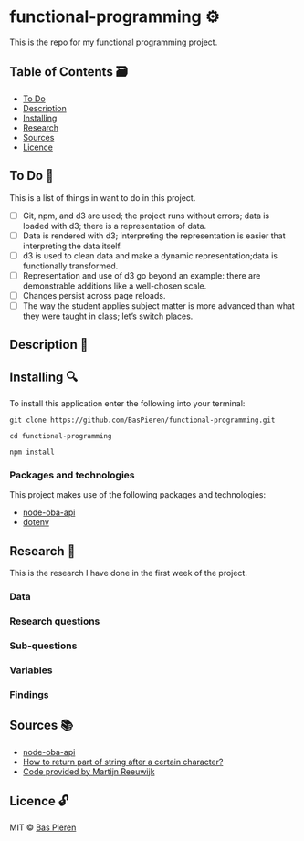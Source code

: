 # functional-programming ⚙️

This is the repo for my functional programming project.

## Table of Contents 🗃
* [To Do](#to-do)
* [Description](#description)
* [Installing](#installing)
* [Research](#research)
* [Sources](#sources)
* [Licence](#licence)

## To Do 📌
This is a list of things in want to do in this project.
- [ ] Git, npm, and d3 are used; the project runs without errors; data is loaded with d3; there is a representation of data.
- [ ] Data is rendered with d3; interpreting the representation is easier that interpreting the data itself.
- [ ] d3 is used to clean data and make a dynamic representation;data is functionally transformed.
- [ ] Representation and use of d3 go beyond an example: there are demonstrable additions like a well-chosen scale.
- [ ] Changes persist across page reloads.
- [ ] The way the student applies subject matter is more advanced than what they were taught in class; let’s switch places.

## Description 📝


## Installing 🔍
To install this application enter the following into your terminal:
```
git clone https://github.com/BasPieren/functional-programming.git

cd functional-programming

npm install
```

### Packages and technologies
This project makes use of the following packages and technologies:

* [node-oba-api](https://github.com/rijkvanzanten/node-oba-api)
* [dotenv](https://www.npmjs.com/package/dotenv)

## Research 📑
This is the research I have done in the first week of the project.

### Data


### Research questions


### Sub-questions


### Variables


### Findings


## Sources 📚

* [node-oba-api](https://github.com/rijkvanzanten/node-oba-api)
* [How to return part of string after a certain character?](https://stackoverflow.com/questions/16470113/how-to-return-part-of-string-after-a-certain-character)
* [Code provided by Martijn Reeuwijk](https://github.com/MartijnReeuwijk)

## Licence 🔓
MIT © [Bas Pieren](https://github.com/BasPieren)
